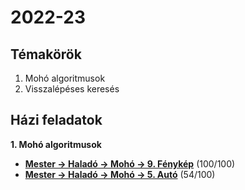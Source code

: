 # 2022-23

## Témakörök
1. Mohó algoritmusok
2. Visszalépéses keresés

## Házi feladatok
**1. Mohó algoritmusok**
  - **[Mester -> Haladó -> Mohó -> 9. Fénykép](https://github.com/njavor/SZLG11F/blob/main/megoldasok/hazi/moho_09_fenykep/moho_foto.cpp)** (100/100)
  - **[Mester -> Haladó -> Mohó -> 5. Autó](https://github.com/njavor/SZLG11F/blob/main/megoldasok/hazi/moho_05_auto/moho_auto.cpp)** (54/100)
